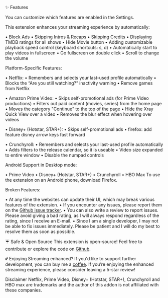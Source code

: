 ✨ Features

You can customize which features are enabled in the Settings.

This extension enhances your streaming experience by automatically:

  • Block Ads
  • Skipping Intros & Recaps
  • Skipping Credits
  • Displaying TMDB ratings for all shows
  • Hide Movie button
  • Adding customizable playback speed control (keyboard shortcuts: s, d)
  • Automatically start to play videos in fullscreen
  • Go fullscreen on double click
  • Scroll to change the volume

Platform-Specific Features:

  • Netflix:
      • Remembers and selects your last-used profile automatically
      • Blocks the “Are you still watching?” inactivity warning
      • Remove games from Netflix

  • Amazon Prime Video:
      • Skips self-promotional ads (for Prime Video productions)
      • Filters out paid content (movies, series) from the home page
      • Moves the category "Continue" to the top of the page
      • Hide the Xray Quick View over a video
      • Removes the blur effect when hovering over videos

  • Disney+ (Hotstar, STAR+):
      • Skips self-promotional ads
      • firefox: add feature disney arrow keys fast forward

  • Crunchyroll:
      • Remembers and selects your last-used profile automatically
      • Adds filters to the release calendar, so it is useable
      • Video size expanded to entire window
      • Disable the numpad controls

Android Support in Desktop mode:

  • Prime Video
  • Disney+ (Hotstar, STAR+)
  • Crunchyroll
  • HBO Max
  To use the extension on an Android phone, download Firefox.

Broken Features:

  • At any time the websites can update their UI, which may break various features of the extension.
  • If you encounter any issues, please report them on the [Github issue tracker](https://github.com/Dreamlinerm/Netflix-Prime-Auto-Skip/issues).
  • You can also write a review to report issues. Please avoid giving a bad rating, as I will always respond regardless of the rating, since I receive an E-mail.
  • Since I am a single developer, I may not be able to fix issues immediately. Please be patient and I will do my best to resolve them as soon as possible.

☔ Safe & Open Source
This extension is open-source! Feel free to contribute or explore the code on [Github](https://github.com/Dreamlinerm/Netflix-Prime-Auto-Skip).

💕 Enjoying Streaming enhanced?
If you'd like to support further development, you can buy me a [coffee](https://github.com/sponsors/Dreamlinerm).
If you’re enjoying the enhanced streaming experience, please consider leaving a 5-star review!

Disclaimer
Netflix, Prime Video, Disney+ (Hotstar, STAR+), Crunchyroll and HBO max are trademarks and the author of this addon is not affiliated with these companies.
